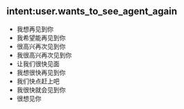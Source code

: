## intent:user.wants_to_see_agent_again
- 我想再见到你
- 我希望能再见到你
- 很高兴再次见到你
- 我很高兴再次见到你
- 让我们很快见面
- 我想很快再见到你
- 我们快点赶上吧
- 我很快就会见到你
- 很想见你
